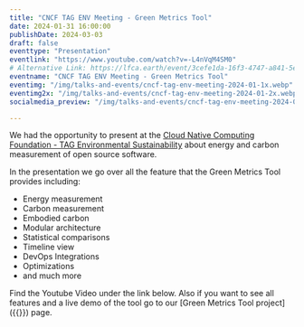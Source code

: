 ```yaml
---
title: "CNCF TAG ENV Meeting - Green Metrics Tool"
date: 2024-01-31 16:00:00
publishDate: 2024-03-03
draft: false
eventtype: "Presentation"
eventlink: "https://www.youtube.com/watch?v=-L4nVqM4SM0"
# Alternative Link: https://lfca.earth/event/3cefe1da-16f3-4747-a841-5e7ff9f812ec/join/
eventname: "CNCF TAG ENV Meeting - Green Metrics Tool"
eventimg: "/img/talks-and-events/cncf-tag-env-meeting-2024-01-1x.webp"
eventimg2x: "/img/talks-and-events/cncf-tag-env-meeting-2024-01-2x.webp"
socialmedia_preview: "/img/talks-and-events/cncf-tag-env-meeting-2024-01-2x.webp"

---
```


We had the opportunity to present at the [Cloud Native Computing Foundation - TAG Environmental Sustainability](https://tag-env-sustainability.cncf.io/) about energy and carbon measurement of open source software.

In the presentation we go over all the feature that the Green Metrics Tool provides including:
- Energy measurement
- Carbon measurement
- Embodied carbon
- Modular architecture
- Statistical comparisons
- Timeline view
- DevOps Integrations
- Optimizations
- and much more

Find the Youtube Video under the link below. Also if you want to see all features and a live demo of the tool go to our [Green Metrics Tool project]({{<relref path="products/green-metrics-tool" >}}) page.
